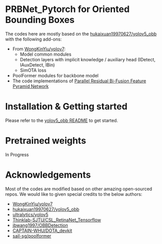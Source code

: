# PRBNet_Pytorch for Oriented Bounding Boxes

The codes here are mostly based on the [hukaixuan19970627/yolov5_obb](https://github.com/hukaixuan19970627/yolov5_obb) with the following add-ons:

- From [WongKinYiu/yolov7](https://github.com/WongKinYiu/yolov7):
	- Model common modules
	- Detection layers with implicit knowledge / auxiliary head (IDetect, IAuxDetect, IBin)
	- SimOTA loss
- PoolFormer modules for backbone model 
- The code implementations of [Parallel Residual Bi-Fusion Feature Pyramid Network](https://doi.org/10.1109/TIP.2021.3118953)

# Installation & Getting started

Please refer to the [yolov5_obb README](./yolov5obb_README.md) to get started.

# Pretrained weights

In Progress

# Acknowledgements

Most of the codes are modified based on other amazing open-sourced repos. We would like to given special credits to the below authors:

* [WongKinYiu/yolov7](https://github.com/WongKinYiu/yolov7)
* [hukaixuan19970627/yolov5_obb](https://github.com/hukaixuan19970627/yolov5_obb)
* [ultralytics/yolov5](https://github.com/ultralytics/yolov5)
* [Thinklab-SJTU/CSL_RetinaNet_Tensorflow](https://github.com/Thinklab-SJTU/CSL_RetinaNet_Tensorflow)
* [jbwang1997/OBBDetection](https://github.com/jbwang1997/OBBDetection)
* [CAPTAIN-WHU/DOTA_devkit](https://github.com/CAPTAIN-WHU/DOTA_devkit)
* [sail-sg/poolformer](https://github.com/sail-sg/poolformer)





